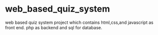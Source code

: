 # web_based_quiz_system
 web based quiz system project which contains html,css,and javascript as front end.  php as backend and sql for database.
